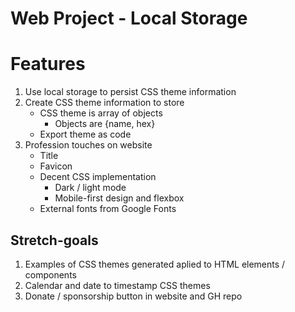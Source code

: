# Web Project - Local Storage

# Features

1. Use local storage to persist CSS theme information
2. Create CSS theme information to store
    - CSS theme is array of objects
         - Objects are {name, hex}
    - Export theme as code
3. Profession touches on website
    - Title
    - Favicon
    - Decent CSS implementation
        - Dark / light mode
        - Mobile-first design and flexbox
    - External fonts from Google Fonts


## Stretch-goals

1. Examples of CSS themes generated aplied to HTML elements / components
2. Calendar and date to timestamp CSS themes
3. Donate / sponsorship button in website  and GH repo
